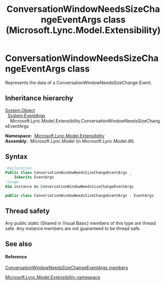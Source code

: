 ﻿---
title: ConversationWindowNeedsSizeChangeEventArgs class (Microsoft.Lync.Model.Extensibility)
TOCTitle: ConversationWindowNeedsSizeChangeEventArgs class
ms:assetid: T:Microsoft.Lync.Model.Extensibility.ConversationWindowNeedsSizeChangeEventArgs_DI_3_UC_OCS14MrefLyncWPF
ms:mtpsurl: https://msdn.microsoft.com/en-us/library/microsoft.lync.model.extensibility.conversationwindowneedssizechangeeventargs_di_3_uc_ocs14mreflyncwpf(v=office.15)
ms:contentKeyID: 48593875
ms.date: 07/28/2014
mtps_version: v=office.15
f1_keywords:
- Microsoft.Lync.Model.Extensibility.ConversationWindowNeedsSizeChangeEventArgs
dev_langs:
- CSharp
- JScript
- VB
- other
---

# ConversationWindowNeedsSizeChangeEventArgs class

Represents the data of a ConversationWindowNeedsSizeChange Event.

## Inheritance hierarchy

[System.Object](http://msdn2.microsoft.com/en-us/library/e5kfa45b)  
  [System.EventArgs](http://msdn2.microsoft.com/en-us/library/118wxtk3)  
    Microsoft.Lync.Model.Extensibility.ConversationWindowNeedsSizeChangeEventArgs  

**Namespace:**  [Microsoft.Lync.Model.Extensibility](microsoft-lync-model-extensibility-namespace_2.md)  
**Assembly:**  Microsoft.Lync.Model (in Microsoft.Lync.Model.dll)

## Syntax

``` vb
'Declaration
Public Class ConversationWindowNeedsSizeChangeEventArgs _
    Inherits EventArgs
'Usage
Dim instance As ConversationWindowNeedsSizeChangeEventArgs
```

``` csharp
public class ConversationWindowNeedsSizeChangeEventArgs : EventArgs
```

## Thread safety

Any public static (Shared in Visual Basic) members of this type are thread safe. Any instance members are not guaranteed to be thread safe.

## See also

#### Reference

[ConversationWindowNeedsSizeChangeEventArgs members](conversationwindowneedssizechangeeventargs-members-microsoft-lync-model-extensibility_2.md)

[Microsoft.Lync.Model.Extensibility namespace](microsoft-lync-model-extensibility-namespace_2.md)


